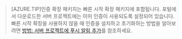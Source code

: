 
>[AZURE.TIP]인증 확장 패키지는 빠른 시작 확장 패키지에 포함됩니다. 포털에서 다운로드한 서버 프로젝트에는 이미 인증이 사용되도록 설정되어 있습니다. 빠른 시작 확장을 사용하지 않을 때 인증을 설치하고 초기화하는 방법을 알아보려면 [방법: 서버 프로젝트에 푸시 알림 추가](../articles/app-service-mobile/app-service-mobile-dotnet-backend-how-to-use-server-sdk.md#how-to-add-authentication-to-a-server-project)를 참조하세요.

<!---HONumber=Oct15_HO3-->
